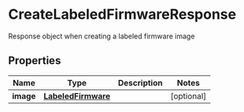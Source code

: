 

# CreateLabeledFirmwareResponse

Response object when creating a labeled firmware image

## Properties

| Name | Type | Description | Notes |
|------------ | ------------- | ------------- | -------------|
|**image** | [**LabeledFirmware**](LabeledFirmware.md) |  |  [optional] |




